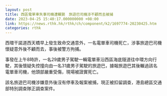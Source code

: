 ```yaml
---
layout: post
title: 西區電單車失事司機遭輾斃　旅遊巴司機涉不顧而去被捕
date: 2023-04-25 15:40:17.000000000 +08:00
link: https://news.rthk.hk/rthk/ch/component/k2/1697774-20230425.htm
categories: rthk
---
```


西環干諾道西天橋早上發生致命交通意外，一名電單車司機死亡，涉事旅遊巴司機懷疑意外後不顧而去，事後被警方拘捕。

事發在上午8時許，一名29歲男子駕駛一輛電單車沿西區海底隧道往中環方向行駛，其後懷疑失控撞向由一名31歲男子駕駛的旅遊巴，據報旅遊巴其後輾過該名電單車司機，他頭部嚴重受傷，現場被證實死亡。

該名旅遊巴司機涉嫌意外後沒有停車及報案被捕，現正被扣留調查，港島總區交通部特別調查隊正調查案件。
